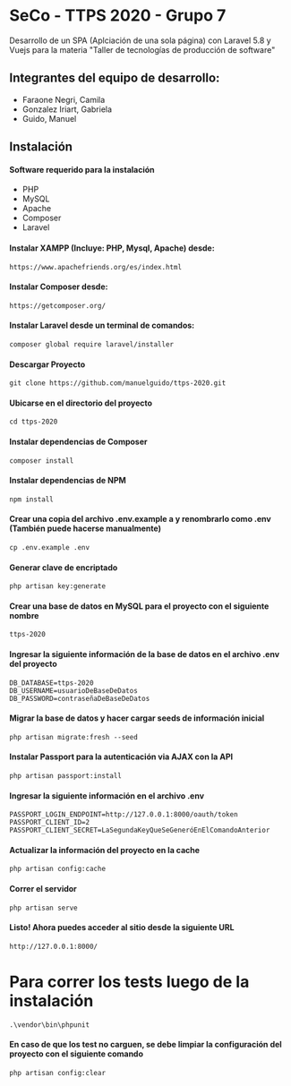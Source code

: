 # SeCo - TTPS 2020 - Grupo 7
Desarrollo de un SPA (Aplciación de una sola página) con Laravel 5.8 y Vuejs para la materia "Taller de tecnologías de producción de software"

## Integrantes del equipo de desarrollo:
* Faraone Negri, Camila
* Gonzalez Iriart, Gabriela
* Guido, Manuel

## Instalación

#### Software requerido para la instalación
* PHP
* MySQL
* Apache
* Composer
* Laravel

#### Instalar XAMPP (Incluye: PHP, Mysql, Apache) desde:
```
https://www.apachefriends.org/es/index.html
```

#### Instalar Composer desde:
```
https://getcomposer.org/
```

#### Instalar Laravel desde un terminal de comandos:
```
composer global require laravel/installer
```

#### Descargar Proyecto
```
git clone https://github.com/manuelguido/ttps-2020.git
```

#### Ubicarse en el directorio del proyecto
```
cd ttps-2020
```

#### Instalar dependencias de Composer
```
composer install
```

#### Instalar dependencias de NPM
```
npm install
```

#### Crear una copia del archivo .env.example a y renombrarlo como .env (También puede hacerse manualmente)
```
cp .env.example .env
```

#### Generar clave de encriptado
```
php artisan key:generate
```

#### Crear una base de datos en MySQL para el proyecto con el siguiente nombre
```
ttps-2020
```

#### Ingresar la siguiente información de la base de datos en el archivo .env del proyecto
```
DB_DATABASE=ttps-2020
DB_USERNAME=usuarioDeBaseDeDatos
DB_PASSWORD=contraseñaDeBaseDeDatos
```

#### Migrar la base de datos y hacer cargar seeds de información inicial
```
php artisan migrate:fresh --seed
```

#### Instalar Passport para la autenticación via AJAX con la API
```
php artisan passport:install
```

#### Ingresar la siguiente información en el archivo .env
```
PASSPORT_LOGIN_ENDPOINT=http://127.0.0.1:8000/oauth/token
PASSPORT_CLIENT_ID=2
PASSPORT_CLIENT_SECRET=LaSegundaKeyQueSeGeneróEnElComandoAnterior
```

#### Actualizar la información del proyecto en la cache
```
php artisan config:cache
```

#### Correr el servidor
```
php artisan serve
```

#### Listo! Ahora puedes acceder al sitio desde la siguiente URL
```
http://127.0.0.1:8000/
```


# Para correr los tests luego de la instalación
```
.\vendor\bin\phpunit
```

#### En caso de que los test no carguen, se debe limpiar la configuración del proyecto con el siguiente comando
```
php artisan config:clear
```
